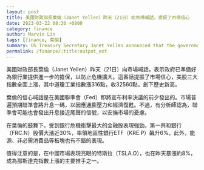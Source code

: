 ```yaml
---
layout: post
title: 美國財政部長葉倫（Janet Yellen）昨天（21日）向市場喊話，提振了市場信心
date: 2023-03-22 08:30 +0800
category: finance
author: Marvin Lin
tags: [finance, 葉倫]
summary: US Treasury Secretary Janet Yellen announced that the government is ready to provide further guarantees to the banking industry to prevent crisis expansion. Her statement boosted market confidence and led to a surge in US stock indices, including the Dow Jones, which closed at a new high. Financial stocks, including First Republic Bank and regional bank ETF, performed strongly. Tesla also rose by about 8% and became a main driver of the Nasdaq index's rise.
permalink: /finance/:title:output_ext
---
```


美國財政部長葉倫（Janet Yellen）昨天（21日）向市場喊話，表示政府已準備好為銀行業提供進一步的擔保，以防止危機擴大。這番話提振了市場信心，美股三大指數全面上漲，其中道瓊工業指數漲316點，收32560點，創下歷史新高。

葉倫的信心喊話是在美國聯準會（Fed）即將宣布利率決議的前夕發出的。市場普遍預期聯準會將升息一碼，以因應通膨壓力和經濟復甦。不過，有分析師認為，聯準會可能也會發出升息接近尾聲的信號，以安撫市場的憂慮。

在葉倫的鼓舞下，受到銀行危機衝擊最大的金融股表現強勁。第一共和銀行（FRC.N）股價大漲近30%，率領地區性銀行ETF（KRE.P）飆升6%。此外，能源、非必需消費品等板塊也有不錯的表現。

值得注意的是，在中國市場表現亮眼的特斯拉（TSLA.O），也在昨天暴漲約8%，成為那斯達克指數上漲的主要推手之一。